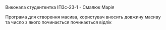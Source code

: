 Виконала студентентка ІПЗс-23-1 - Смалюк Марія

Програма для створення масива, користувач вносить довжину масиву та число з якого починається починається відлік

